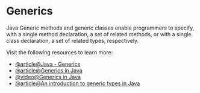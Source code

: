 # Generics

Java Generic methods and generic classes enable programmers to specify, with a single method declaration, a set of related methods, or with a single class declaration, a set of related types, respectively.

Visit the following resources to learn more:

- [@article@Java - Generics](https://www.tutorialspoint.com/java/java_generics.htm)
- [@article@Generics in Java](https://www.javatpoint.com/generics-in-java)
- [@video@Generics in Java](https://www.youtube.com/watch?v=XMvznsY02Mk)
- [@article@An introduction to generic types in Java](https://www.freecodecamp.org/news/understanding-java-generic-types-covariance-and-contravariance-88f4c19763d2/)